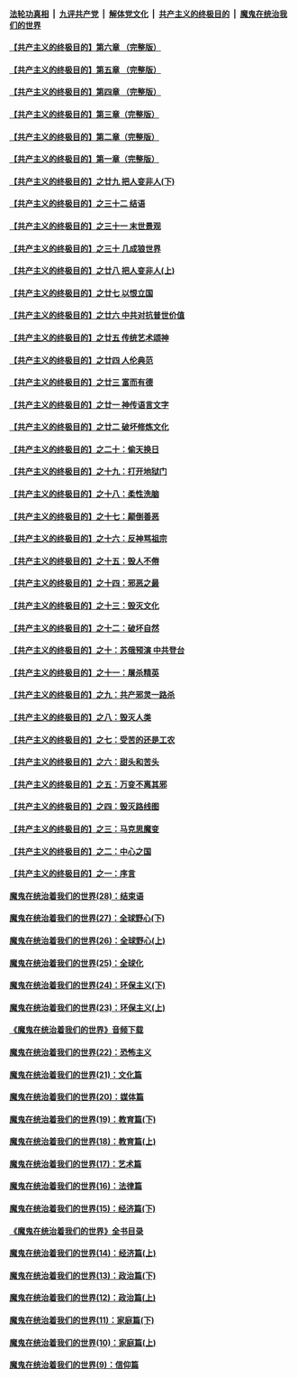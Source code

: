 

####  [法轮功真相](../../../../basic/blob/master/README.md?t=07060731) &nbsp;|&nbsp; [九评共产党](../../../../9ping.md/blob/master/README.md?t=07060731) &nbsp;|&nbsp; [解体党文化](../../../../jtdwh.md/blob/master/README.md?t=07060731)  &nbsp;|&nbsp; [共产主义的终极目的](../../../../gczydzjmd.md/blob/master/README.md?t=07060731) &nbsp;|&nbsp; [魔鬼在统治我们的世界](../../../../mgztzwmdsj.md/blob/master/README.md?t=07060731) 

#### [【共产主义的终极目的】第六章 （完整版）](../pages/nsc422/n11428913.md?t=07060731) 

#### [【共产主义的终极目的】第五章 （完整版）](../pages/nsc422/n11428912.md?t=07060731) 

#### [【共产主义的终极目的】第四章 （完整版）](../pages/nsc422/n11428907.md?t=07060731) 

#### [【共产主义的终极目的】第三章（完整版）](../pages/nsc422/n11428848.md?t=07060731) 

#### [【共产主义的终极目的】第二章（完整版）](../pages/nsc422/n11428831.md?t=07060731) 

#### [【共产主义的终极目的】第一章（完整版）](../pages/nsc422/n11417651.md?t=07060731) 

#### [【共产主义的终极目的】之廿九 把人变非人(下)](../pages/nsc422/n11344140.md?t=07060731) 

#### [【共产主义的终极目的】之三十二 结语](../pages/nsc422/n11360535.md?t=07060731) 

#### [【共产主义的终极目的】之三十一 末世景观](../pages/nsc422/n11351129.md?t=07060731) 

#### [【共产主义的终极目的】之三十 几成狼世界](../pages/nsc422/n11348280.md?t=07060731) 

#### [【共产主义的终极目的】之廿八 把人变非人(上)](../pages/nsc422/n11340492.md?t=07060731) 

#### [【共产主义的终极目的】之廿七 以恨立国](../pages/nsc422/n11336944.md?t=07060731) 

#### [【共产主义的终极目的】之廿六 中共对抗普世价值](../pages/nsc422/n11324785.md?t=07060731) 

#### [【共产主义的终极目的】之廿五 传统艺术颂神](../pages/nsc422/n11296396.md?t=07060731) 

#### [【共产主义的终极目的】之廿四 人伦典范](../pages/nsc422/n11296397.md?t=07060731) 

#### [【共产主义的终极目的】之廿三 富而有德](../pages/nsc422/n11283598.md?t=07060731) 

#### [【共产主义的终极目的】之廿一 神传语言文字](../pages/nsc422/n11263265.md?t=07060731) 

#### [【共产主义的终极目的】之廿二 破坏修炼文化](../pages/nsc422/n11245728.md?t=07060731) 

#### [【共产主义的终极目的】之二十：偷天换日](../pages/nsc422/n11238846.md?t=07060731) 

#### [【共产主义的终极目的】之十九：打开地狱门](../pages/nsc422/n11206376.md?t=07060731) 

#### [【共产主义的终极目的】之十八：柔性洗脑](../pages/nsc422/n11199994.md?t=07060731) 

#### [【共产主义的终极目的】之十七：颠倒善恶](../pages/nsc422/n11179782.md?t=07060731) 

#### [【共产主义的终极目的】之十六：反神骂祖宗](../pages/nsc422/n11166798.md?t=07060731) 

#### [【共产主义的终极目的】之十五：毁人不倦](../pages/nsc422/n11166792.md?t=07060731) 

#### [【共产主义的终极目的】之十四：邪恶之最](../pages/nsc422/n11150249.md?t=07060731) 

#### [【共产主义的终极目的】之十三：毁灭文化](../pages/nsc422/n11135227.md?t=07060731) 

#### [【共产主义的终极目的】之十二：破坏自然](../pages/nsc422/n11135214.md?t=07060731) 

#### [【共产主义的终极目的】之十：苏俄预演 中共登台](../pages/nsc422/n11118424.md?t=07060731) 

#### [【共产主义的终极目的】之十一：屠杀精英](../pages/nsc422/n11118442.md?t=07060731) 

#### [【共产主义的终极目的】之九：共产邪灵一路杀](../pages/nsc422/n11114139.md?t=07060731) 

#### [【共产主义的终极目的】之八：毁灭人类](../pages/nsc422/n11108503.md?t=07060731) 

#### [【共产主义的终极目的】之七：受苦的还是工农](../pages/nsc422/n11101809.md?t=07060731) 

#### [【共产主义的终极目的】之六：甜头和苦头](../pages/nsc422/n11096971.md?t=07060731) 

#### [【共产主义的终极目的】之五：万变不离其邪](../pages/nsc422/n11091285.md?t=07060731) 

#### [【共产主义的终极目的】之四：毁灭路线图](../pages/nsc422/n11086284.md?t=07060731) 

#### [【共产主义的终极目的】之三：马克思魔变](../pages/nsc422/n11061941.md?t=07060731) 

#### [【共产主义的终极目的】之二：中心之国](../pages/nsc422/n11047728.md?t=07060731) 

#### [【共产主义的终极目的】之一：序言](../pages/nsc422/n11086077.md?t=07060731) 

#### [魔鬼在统治着我们的世界(28)：结束语](../pages/nsc422/n10936246.md?t=07060731) 

#### [魔鬼在统治着我们的世界(27)：全球野心(下)](../pages/nsc422/n10928319.md?t=07060731) 

#### [魔鬼在统治着我们的世界(26)：全球野心(上)](../pages/nsc422/n10900318.md?t=07060731) 

#### [魔鬼在统治着我们的世界(25)：全球化](../pages/nsc422/n10788205.md?t=07060731) 

#### [魔鬼在统治着我们的世界(24)：环保主义(下)](../pages/nsc422/n10695307.md?t=07060731) 

#### [魔鬼在统治着我们的世界(23)：环保主义(上)](../pages/nsc422/n10688613.md?t=07060731) 

#### [《魔鬼在统治着我们的世界》音频下载](../pages/nsc422/n10635553.md?t=07060731) 

#### [魔鬼在统治着我们的世界(22)：恐怖主义](../pages/nsc422/n10614727.md?t=07060731) 

#### [魔鬼在统治着我们的世界(21)：文化篇](../pages/nsc422/n10597706.md?t=07060731) 

#### [魔鬼在统治着我们的世界(20)：媒体篇](../pages/nsc422/n10586579.md?t=07060731) 

#### [魔鬼在统治着我们的世界(19)：教育篇(下)](../pages/nsc422/n10564808.md?t=07060731) 

#### [魔鬼在统治着我们的世界(18)：教育篇(上)](../pages/nsc422/n10526970.md?t=07060731) 

#### [魔鬼在统治着我们的世界(17)：艺术篇](../pages/nsc422/n10499093.md?t=07060731) 

#### [魔鬼在统治着我们的世界(16)：法律篇](../pages/nsc422/n10485969.md?t=07060731) 

#### [魔鬼在统治着我们的世界(15)：经济篇(下)](../pages/nsc422/n10469975.md?t=07060731) 

#### [《魔鬼在统治着我们的世界》全书目录](../pages/nsc422/n10464261.md?t=07060731) 

#### [魔鬼在统治着我们的世界(14)：经济篇(上)](../pages/nsc422/n10457370.md?t=07060731) 

#### [魔鬼在统治着我们的世界(13)：政治篇(下)](../pages/nsc422/n10448270.md?t=07060731) 

#### [魔鬼在统治着我们的世界(12)：政治篇(上)](../pages/nsc422/n10444576.md?t=07060731) 

#### [魔鬼在统治着我们的世界(11)：家庭篇(下)](../pages/nsc422/n10440961.md?t=07060731) 

#### [魔鬼在统治着我们的世界(10)：家庭篇(上)](../pages/nsc422/n10435448.md?t=07060731) 

#### [魔鬼在统治着我们的世界(9)：信仰篇](../pages/nsc422/n10432159.md?t=07060731) 

